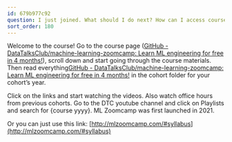 ```yaml
---
id: 679b977c92
question: I just joined. What should I do next? How can I access course materials?
sort_order: 180
---
```


Welcome to the course! Go to the course page ([GitHub - DataTalksClub/machine-learning-zoomcamp: Learn ML engineering for free in 4 months!](http://mlzoomcamp.com/)), scroll down and start going through the course materials. Then read everything[GitHub - DataTalksClub/machine-learning-zoomcamp: Learn ML engineering for free in 4 months!](http://mlzoomcamp.com/) in the cohort folder for your cohort’s year.

Click on the links and start watching the videos. Also watch office hours from previous cohorts. Go to the DTC youtube channel and click on Playlists and search for {course yyyy}. ML Zoomcamp was first launched in 2021.

Or you can just use this link: [http://mlzoomcamp.com/#syllabus](http://mlzoomcamp.com/#syllabus)

